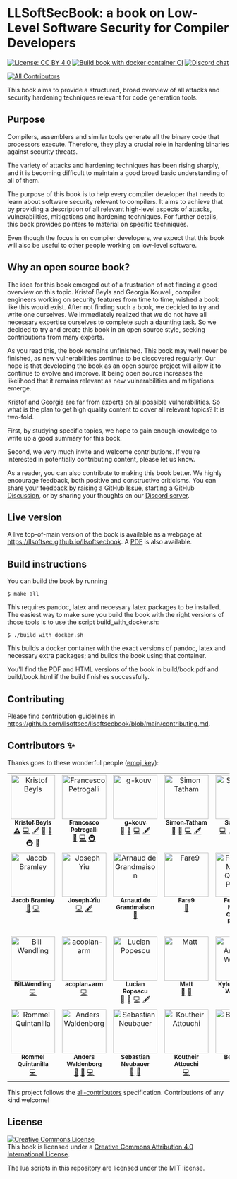 # LLSoftSecBook: a book on Low-Level Software Security for Compiler Developers

[![License: CC BY 4.0](https://img.shields.io/badge/License-CC_BY_4.0-lightgrey.svg)](https://creativecommons.org/licenses/by/4.0/)
[![Build book with docker container CI](https://github.com/llsoftsec/llsoftsecbook/actions/workflows/main.yml/badge.svg)](https://github.com/llsoftsec/llsoftsecbook/actions/workflows/main.yml)
[![Discord chat](https://img.shields.io/discord/1073537588234829845?logo=discord)](https://discord.gg/Bm55Z9Ppgn)
<!-- ALL-CONTRIBUTORS-BADGE:START - Do not remove or modify this section -->
[![All Contributors](https://img.shields.io/badge/all_contributors-28-orange.svg?style=flat-square)](#contributors-)
<!-- ALL-CONTRIBUTORS-BADGE:END -->

This book aims to provide a structured, broad overview of all attacks and
security hardening techniques relevant for code generation tools.

## Purpose

Compilers, assemblers and similar tools generate all the binary code that
processors execute. Therefore, they play a crucial role in hardening binaries
against security threats.

The variety of attacks and hardening techniques has been rising sharply, and it
is becoming difficult to maintain a good broad basic understanding of all of
them.

The purpose of this book is to help every compiler developer that needs to learn
about software security relevant to compilers. It aims to achieve that by
providing a description of all relevant high-level aspects of attacks,
vulnerabilities, mitigations and hardening techniques. For further details, this
book provides pointers to material on specific techniques.

Even though the focus is on compiler developers, we expect that this book will
also be useful to other people working on low-level software.

## Why an open source book?

The idea for this book emerged out of a frustration of not finding a good
overview on this topic. Kristof Beyls and Georgia Kouveli, compiler engineers
working on security features from time to time, wished a book like this would
exist. After not finding such a book, we decided to try and write one ourselves.
We immediately realized that we do not have all necessary expertise ourselves to
complete such a daunting task. So we decided to try and create this book in an
open source style, seeking contributions from many experts.

As you read this, the book remains unfinished. This book may well never be
finished, as new vulnerabilities continue to be discovered regularly. Our hope
is that developing the book as an open source project will allow it to continue
to evolve and improve. It being open source increases the likelihood that it
remains relevant as new vulnerabilities and mitigations emerge.

Kristof and Georgia are far from experts on all possible vulnerabilities. So
what is the plan to get high quality content to cover all relevant topics? It is
two-fold.

First, by studying specific topics, we hope to gain enough knowledge to write
up a good summary for this book.

Second, we very much invite and welcome contributions. If you're interested
in potentially contributing content, please let us know.

As a reader, you can also contribute to making this book better. We highly
encourage feedback, both positive and constructive criticisms. You can share
your feedback by raising a GitHub
[Issue](https://github.com/llsoftsec/llsoftsecbook/issues), starting a GitHub
[Discussion](https://github.com/llsoftsec/llsoftsecbook/discussions), or by
sharing your thoughts on our [Discord server](https://discord.gg/Bm55Z9Ppgn).


## Live version

A live top-of-main version of the book is available as a webpage at
<https://llsoftsec.github.io/llsoftsecbook>. A
[PDF](https://llsoftsec.github.io/llsoftsecbook/book.pdf) is also available.


## Build instructions

You can build the book by running

```console
$ make all
```

This requires pandoc, latex and necessary latex packages to be installed. The
easiest way to make sure you build the book with the right versions of those
tools is to use the script build_with_docker.sh:

```console
$ ./build_with_docker.sh
```

This builds a docker container with the exact versions of pandoc, latex and
necessary extra packages; and builds the book using that container.

You'll find the PDF and HTML versions of the book in build/book.pdf and
build/book.html if the build finishes successfully.

## Contributing

Please find contribution guidelines in <https://github.com/llsoftsec/llsoftsecbook/blob/main/contributing.md>.

## Contributors ✨

Thanks goes to these wonderful people ([emoji key](https://allcontributors.org/docs/en/emoji-key)):

<!-- ALL-CONTRIBUTORS-LIST:START - Do not remove or modify this section -->
<!-- prettier-ignore-start -->
<!-- markdownlint-disable -->
<table>
  <tbody>
    <tr>
      <td align="center" valign="top" width="14.28%"><a href="https://github.com/kbeyls"><img src="https://avatars.githubusercontent.com/u/19591946?v=4?s=100" width="100px;" alt="Kristof Beyls"/><br /><sub><b>Kristof Beyls</b></sub></a><br /><a href="https://github.com/llsoftsec/llsoftsecbook/commits?author=kbeyls" title="Tests">⚠️</a> <a href="https://github.com/llsoftsec/llsoftsecbook/commits?author=kbeyls" title="Code">💻</a> <a href="#content-kbeyls" title="Content">🖋</a> <a href="https://github.com/llsoftsec/llsoftsecbook/commits?author=kbeyls" title="Documentation">📖</a> <a href="#ideas-kbeyls" title="Ideas, Planning, & Feedback">🤔</a> <a href="#infra-kbeyls" title="Infrastructure (Hosting, Build-Tools, etc)">🚇</a> <a href="https://github.com/llsoftsec/llsoftsecbook/pulls?q=is%3Apr+reviewed-by%3Akbeyls" title="Reviewed Pull Requests">👀</a></td>
      <td align="center" valign="top" width="14.28%"><a href="http://tubafranz.me/"><img src="https://avatars.githubusercontent.com/u/25690309?v=4?s=100" width="100px;" alt="Francesco Petrogalli"/><br /><sub><b>Francesco Petrogalli</b></sub></a><br /><a href="https://github.com/llsoftsec/llsoftsecbook/pulls?q=is%3Apr+reviewed-by%3Afpetrogalli" title="Reviewed Pull Requests">👀</a> <a href="https://github.com/llsoftsec/llsoftsecbook/commits?author=fpetrogalli" title="Code">💻</a> <a href="#infra-fpetrogalli" title="Infrastructure (Hosting, Build-Tools, etc)">🚇</a></td>
      <td align="center" valign="top" width="14.28%"><a href="https://github.com/g-kouv"><img src="https://avatars.githubusercontent.com/u/6901396?v=4?s=100" width="100px;" alt="g-kouv"/><br /><sub><b>g-kouv</b></sub></a><br /><a href="https://github.com/llsoftsec/llsoftsecbook/pulls?q=is%3Apr+reviewed-by%3Ag-kouv" title="Reviewed Pull Requests">👀</a> <a href="#ideas-g-kouv" title="Ideas, Planning, & Feedback">🤔</a> <a href="https://github.com/llsoftsec/llsoftsecbook/commits?author=g-kouv" title="Code">💻</a> <a href="#content-g-kouv" title="Content">🖋</a></td>
      <td align="center" valign="top" width="14.28%"><a href="https://github.com/statham-arm"><img src="https://avatars.githubusercontent.com/u/54840944?v=4?s=100" width="100px;" alt="Simon Tatham"/><br /><sub><b>Simon Tatham</b></sub></a><br /><a href="https://github.com/llsoftsec/llsoftsecbook/pulls?q=is%3Apr+reviewed-by%3Astatham-arm" title="Reviewed Pull Requests">👀</a> <a href="#ideas-statham-arm" title="Ideas, Planning, & Feedback">🤔</a> <a href="https://github.com/llsoftsec/llsoftsecbook/commits?author=statham-arm" title="Code">💻</a> <a href="#content-statham-arm" title="Content">🖋</a></td>
      <td align="center" valign="top" width="14.28%"><a href="https://github.com/sam-ellis"><img src="https://avatars.githubusercontent.com/u/6695726?v=4?s=100" width="100px;" alt="Sam Ellis"/><br /><sub><b>Sam Ellis</b></sub></a><br /><a href="https://github.com/llsoftsec/llsoftsecbook/commits?author=sam-ellis" title="Code">💻</a> <a href="#content-sam-ellis" title="Content">🖋</a> <a href="https://github.com/llsoftsec/llsoftsecbook/issues?q=author%3Asam-ellis" title="Bug reports">🐛</a> <a href="#ideas-sam-ellis" title="Ideas, Planning, & Feedback">🤔</a> <a href="https://github.com/llsoftsec/llsoftsecbook/pulls?q=is%3Apr+reviewed-by%3Asam-ellis" title="Reviewed Pull Requests">👀</a></td>
      <td align="center" valign="top" width="14.28%"><a href="https://www.lyndonfawcett.com"><img src="https://avatars.githubusercontent.com/u/5150703?v=4?s=100" width="100px;" alt="Lyndon Fawcett"/><br /><sub><b>Lyndon Fawcett</b></sub></a><br /><a href="https://github.com/llsoftsec/llsoftsecbook/issues?q=author%3Alyndon160" title="Bug reports">🐛</a> <a href="#ideas-lyndon160" title="Ideas, Planning, & Feedback">🤔</a></td>
      <td align="center" valign="top" width="14.28%"><a href="https://github.com/JLouisKaplan-Arm"><img src="https://avatars.githubusercontent.com/u/90251161?v=4?s=100" width="100px;" alt="Jonathan Louis Kaplan"/><br /><sub><b>Jonathan Louis Kaplan</b></sub></a><br /><a href="https://github.com/llsoftsec/llsoftsecbook/issues?q=author%3AJLouisKaplan-Arm" title="Bug reports">🐛</a> <a href="#ideas-JLouisKaplan-Arm" title="Ideas, Planning, & Feedback">🤔</a> <a href="https://github.com/llsoftsec/llsoftsecbook/commits?author=JLouisKaplan-Arm" title="Code">💻</a> <a href="https://github.com/llsoftsec/llsoftsecbook/pulls?q=is%3Apr+reviewed-by%3AJLouisKaplan-Arm" title="Reviewed Pull Requests">👀</a></td>
    </tr>
    <tr>
      <td align="center" valign="top" width="14.28%"><a href="https://github.com/jacobbramley"><img src="https://avatars.githubusercontent.com/u/5206553?v=4?s=100" width="100px;" alt="Jacob Bramley"/><br /><sub><b>Jacob Bramley</b></sub></a><br /><a href="#ideas-jacobbramley" title="Ideas, Planning, & Feedback">🤔</a> <a href="https://github.com/llsoftsec/llsoftsecbook/commits?author=jacobbramley" title="Code">💻</a></td>
      <td align="center" valign="top" width="14.28%"><a href="https://github.com/joseph-yiu"><img src="https://avatars.githubusercontent.com/u/77114984?v=4?s=100" width="100px;" alt="Joseph Yiu"/><br /><sub><b>Joseph Yiu</b></sub></a><br /><a href="https://github.com/llsoftsec/llsoftsecbook/commits?author=joseph-yiu" title="Code">💻</a> <a href="#content-joseph-yiu" title="Content">🖋</a></td>
      <td align="center" valign="top" width="14.28%"><a href="https://github.com/Arnaud-de-Grandmaison-ARM"><img src="https://avatars.githubusercontent.com/u/24225823?v=4?s=100" width="100px;" alt="Arnaud de Grandmaison"/><br /><sub><b>Arnaud de Grandmaison</b></sub></a><br /><a href="https://github.com/llsoftsec/llsoftsecbook/pulls?q=is%3Apr+reviewed-by%3AArnaud-de-Grandmaison-ARM" title="Reviewed Pull Requests">👀</a></td>
      <td align="center" valign="top" width="14.28%"><a href="https://github.com/Fare9"><img src="https://avatars.githubusercontent.com/u/13202760?v=4?s=100" width="100px;" alt="Fare9"/><br /><sub><b>Fare9</b></sub></a><br /><a href="#ideas-Fare9" title="Ideas, Planning, & Feedback">🤔</a></td>
      <td align="center" valign="top" width="14.28%"><a href="https://homepages.dcc.ufmg.br/~fernando/"><img src="https://avatars.githubusercontent.com/u/367846?v=4?s=100" width="100px;" alt="Fernando Magno Quintão Pereira"/><br /><sub><b>Fernando Magno Quintão Pereira</b></sub></a><br /><a href="https://github.com/llsoftsec/llsoftsecbook/issues?q=author%3Apronesto" title="Bug reports">🐛</a> <a href="https://github.com/llsoftsec/llsoftsecbook/pulls?q=is%3Apr+reviewed-by%3Apronesto" title="Reviewed Pull Requests">👀</a></td>
      <td align="center" valign="top" width="14.28%"><a href="https://github.com/rurban"><img src="https://avatars.githubusercontent.com/u/41809?v=4?s=100" width="100px;" alt="Reini Urban"/><br /><sub><b>Reini Urban</b></sub></a><br /><a href="#ideas-rurban" title="Ideas, Planning, & Feedback">🤔</a> <a href="https://github.com/llsoftsec/llsoftsecbook/issues?q=author%3Arurban" title="Bug reports">🐛</a></td>
      <td align="center" valign="top" width="14.28%"><a href="https://saagarjha.com"><img src="https://avatars.githubusercontent.com/u/13786931?v=4?s=100" width="100px;" alt="Saagar Jha"/><br /><sub><b>Saagar Jha</b></sub></a><br /><a href="https://github.com/llsoftsec/llsoftsecbook/issues?q=author%3Asaagarjha" title="Bug reports">🐛</a> <a href="#ideas-saagarjha" title="Ideas, Planning, & Feedback">🤔</a></td>
    </tr>
    <tr>
      <td align="center" valign="top" width="14.28%"><a href="https://github.com/bwendling"><img src="https://avatars.githubusercontent.com/u/5993918?v=4?s=100" width="100px;" alt="Bill Wendling"/><br /><sub><b>Bill Wendling</b></sub></a><br /><a href="https://github.com/llsoftsec/llsoftsecbook/commits?author=bwendling" title="Code">💻</a></td>
      <td align="center" valign="top" width="14.28%"><a href="https://github.com/acoplan-arm"><img src="https://avatars.githubusercontent.com/u/86676934?v=4?s=100" width="100px;" alt="acoplan-arm"/><br /><sub><b>acoplan-arm</b></sub></a><br /><a href="https://github.com/llsoftsec/llsoftsecbook/commits?author=acoplan-arm" title="Code">💻</a></td>
      <td align="center" valign="top" width="14.28%"><a href="https://github.com/lucic71"><img src="https://avatars.githubusercontent.com/u/44677774?v=4?s=100" width="100px;" alt="Lucian Popescu"/><br /><sub><b>Lucian Popescu</b></sub></a><br /><a href="https://github.com/llsoftsec/llsoftsecbook/issues?q=author%3Alucic71" title="Bug reports">🐛</a> <a href="#ideas-lucic71" title="Ideas, Planning, & Feedback">🤔</a> <a href="https://github.com/llsoftsec/llsoftsecbook/commits?author=lucic71" title="Code">💻</a> <a href="#content-lucic71" title="Content">🖋</a></td>
      <td align="center" valign="top" width="14.28%"><a href="https://github.com/MattPD"><img src="https://avatars.githubusercontent.com/u/130135?v=4?s=100" width="100px;" alt="Matt"/><br /><sub><b>Matt</b></sub></a><br /><a href="https://github.com/llsoftsec/llsoftsecbook/issues?q=author%3AMattPD" title="Bug reports">🐛</a> <a href="https://github.com/llsoftsec/llsoftsecbook/pulls?q=is%3Apr+reviewed-by%3AMattPD" title="Reviewed Pull Requests">👀</a></td>
      <td align="center" valign="top" width="14.28%"><a href="https://kawcco.com"><img src="https://avatars.githubusercontent.com/u/25624882?v=4?s=100" width="100px;" alt="Kyle Anthony Williams"/><br /><sub><b>Kyle Anthony Williams</b></sub></a><br /><a href="https://github.com/llsoftsec/llsoftsecbook/issues?q=author%3ASuperSonicHub1" title="Bug reports">🐛</a> <a href="#ideas-SuperSonicHub1" title="Ideas, Planning, & Feedback">🤔</a></td>
      <td align="center" valign="top" width="14.28%"><a href="https://github.com/swarnpriya"><img src="https://avatars.githubusercontent.com/u/50599825?v=4?s=100" width="100px;" alt="Swarn Priya"/><br /><sub><b>Swarn Priya</b></sub></a><br /><a href="https://github.com/llsoftsec/llsoftsecbook/issues?q=author%3Aswarnpriya" title="Bug reports">🐛</a> <a href="#ideas-swarnpriya" title="Ideas, Planning, & Feedback">🤔</a></td>
      <td align="center" valign="top" width="14.28%"><a href="https://fosstodon.org/@kees"><img src="https://avatars.githubusercontent.com/u/1110841?v=4?s=100" width="100px;" alt="Kees Cook"/><br /><sub><b>Kees Cook</b></sub></a><br /><a href="https://github.com/llsoftsec/llsoftsecbook/commits?author=kees" title="Code">💻</a></td>
    </tr>
    <tr>
      <td align="center" valign="top" width="14.28%"><a href="https://github.com/rommelDB"><img src="https://avatars.githubusercontent.com/u/39778106?v=4?s=100" width="100px;" alt="Rommel Quintanilla"/><br /><sub><b>Rommel Quintanilla</b></sub></a><br /><a href="https://github.com/llsoftsec/llsoftsecbook/commits?author=rommelDB" title="Code">💻</a></td>
      <td align="center" valign="top" width="14.28%"><a href="https://github.com/wanders"><img src="https://avatars.githubusercontent.com/u/1566016?v=4?s=100" width="100px;" alt="Anders Waldenborg"/><br /><sub><b>Anders Waldenborg</b></sub></a><br /><a href="https://github.com/llsoftsec/llsoftsecbook/issues?q=author%3Awanders" title="Bug reports">🐛</a> <a href="#ideas-wanders" title="Ideas, Planning, & Feedback">🤔</a> <a href="https://github.com/llsoftsec/llsoftsecbook/commits?author=wanders" title="Code">💻</a></td>
      <td align="center" valign="top" width="14.28%"><a href="https://github.com/Flakebi"><img src="https://avatars.githubusercontent.com/u/6499211?v=4?s=100" width="100px;" alt="Sebastian Neubauer"/><br /><sub><b>Sebastian Neubauer</b></sub></a><br /><a href="https://github.com/llsoftsec/llsoftsecbook/issues?q=author%3AFlakebi" title="Bug reports">🐛</a> <a href="#ideas-Flakebi" title="Ideas, Planning, & Feedback">🤔</a></td>
      <td align="center" valign="top" width="14.28%"><a href="https://github.com/koutheir"><img src="https://avatars.githubusercontent.com/u/1145849?v=4?s=100" width="100px;" alt="Koutheir Attouchi"/><br /><sub><b>Koutheir Attouchi</b></sub></a><br /><a href="https://github.com/llsoftsec/llsoftsecbook/commits?author=koutheir" title="Code">💻</a></td>
      <td align="center" valign="top" width="14.28%"><a href="https://github.com/BetaRays"><img src="https://avatars.githubusercontent.com/u/26482956?v=4?s=100" width="100px;" alt="BetaRays"/><br /><sub><b>BetaRays</b></sub></a><br /><a href="https://github.com/llsoftsec/llsoftsecbook/commits?author=BetaRays" title="Code">💻</a></td>
      <td align="center" valign="top" width="14.28%"><a href="https://github.com/pcc"><img src="https://avatars.githubusercontent.com/u/425024?v=4?s=100" width="100px;" alt="Peter Collingbourne"/><br /><sub><b>Peter Collingbourne</b></sub></a><br /><a href="https://github.com/llsoftsec/llsoftsecbook/pulls?q=is%3Apr+reviewed-by%3Apcc" title="Reviewed Pull Requests">👀</a></td>
      <td align="center" valign="top" width="14.28%"><a href="https://github.com/tarcisiofischer"><img src="https://avatars.githubusercontent.com/u/1008957?v=4?s=100" width="100px;" alt="Tarcísio Fischer"/><br /><sub><b>Tarcísio Fischer</b></sub></a><br /><a href="https://github.com/llsoftsec/llsoftsecbook/commits?author=tarcisiofischer" title="Code">💻</a></td>
    </tr>
  </tbody>
</table>

<!-- markdownlint-restore -->
<!-- prettier-ignore-end -->

<!-- ALL-CONTRIBUTORS-LIST:END -->

This project follows the [all-contributors](https://github.com/all-contributors/all-contributors) specification. Contributions of any kind welcome!

## License

<a rel="license" href="http://creativecommons.org/licenses/by/4.0/"><img alt="Creative Commons License" style="border-width:0" src="https://i.creativecommons.org/l/by/4.0/88x31.png" /></a><br />This book is licensed under a <a rel="license" href="http://creativecommons.org/licenses/by/4.0/">Creative Commons Attribution 4.0 International License</a>.

The lua scripts in this repository are licensed under the MIT license.